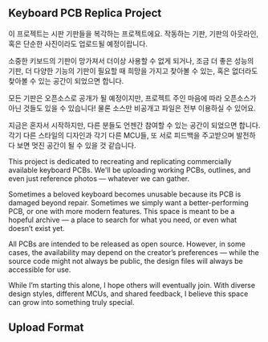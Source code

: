 ## Keyboard PCB Replica Project
이 프로젝트는 시판 기판들을 복각하는 프로젝트에요.
작동하는 기판, 기판의 아웃라인, 혹은 단순한 사진이라도 업로드될 예정이랍니다.

소중한 키보드의 기판이 망가져서 더이상 사용할 수 없게 되거나,
조금 더 좋은 성능의 기판, 더 다양한 기능의 기판이 필요할 때
희망을 가지고 찾아볼 수 있는, 혹은 없더라도 찾아볼 수 있는 공간이 되었으면 합니다.

모든 기판은 오픈소스로 공개가 될 예정이지만, 프로젝트 주인 마음에 따라 오픈소스가 아닌 것들도 있을 수 있습니다!
물론 소스만 비공개고 파일은 전부 이용하실 수 있어요.

지금은 혼자서 시작하지만, 다른 분들도 언젠간 참여할 수 있는 공간이 되었으면 합니다.
각기 다른 스타일의 디자인과 각기 다른 MCU들, 또 서로 피드백을 주고받으며 발전하다 보면
멋진 공간이 될 수 있을 것 같습니다.

This project is dedicated to recreating and replicating commercially available keyboard PCBs.
We'll be uploading working PCBs, outlines, and even just reference photos — whatever we can gather.

Sometimes a beloved keyboard becomes unusable because its PCB is damaged beyond repair.
Sometimes we simply want a better-performing PCB, or one with more modern features.
This space is meant to be a hopeful archive — a place to search for what you need, or even what doesn’t exist yet.

All PCBs are intended to be released as open source.
However, in some cases, the availability may depend on the creator’s preferences — while the source code might not always be public, the design files will always be accessible for use.

While I’m starting this alone, I hope others will eventually join.
With diverse design styles, different MCUs, and shared feedback, I believe this space can grow into something truly special.

## Upload Format

<!--

**Here are some ideas to get you started:**

🙋‍♀️ A short introduction - what is your organization all about?
🌈 Contribution guidelines - how can the community get involved?
👩‍💻 Useful resources - where can the community find your docs? Is there anything else the community should know?
🍿 Fun facts - what does your team eat for breakfast?
🧙 Remember, you can do mighty things with the power of [Markdown](https://docs.github.com/github/writing-on-github/getting-started-with-writing-and-formatting-on-github/basic-writing-and-formatting-syntax)
-->
